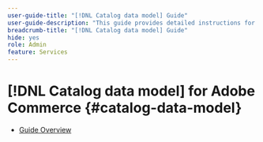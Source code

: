 ```yaml
---
user-guide-title: "[!DNL Catalog data model] Guide"
user-guide-description: "This guide provides detailed instructions for using the [!DNL catalog data model] for Adobe Commerce."
breadcrumb-title: "[!DNL Catalog data model] Guide"
hide: yes
role: Admin
feature: Services
---
```

# [!DNL Catalog data model] for Adobe Commerce {#catalog-data-model}

- [Guide Overview](overview.md)
